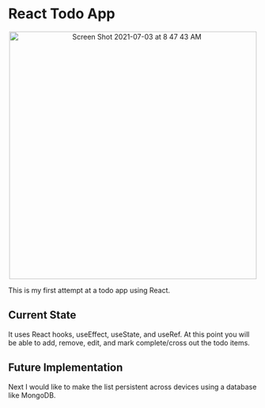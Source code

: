 # React Todo App

<p align="center"><img width="500" alt="Screen Shot 2021-07-03 at 8 47 43 AM" src="https://user-images.githubusercontent.com/79928899/124356452-a8212f80-dbdb-11eb-90f9-7c7743ae5322.png"></p>


This is my first attempt at a todo app using React.

## Current State

It uses React hooks, useEffect, useState, and useRef. At this point you will be able to add, remove, edit, and mark complete/cross out the todo items.

## Future Implementation

Next I would like to make the list persistent across devices using a database like MongoDB.

